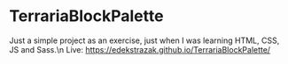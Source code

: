 # TerrariaBlockPalette
Just a simple project as an exercise, just when I was learning HTML, CSS, JS and Sass.\n
Live: https://edekstrazak.github.io/TerrariaBlockPalette/
